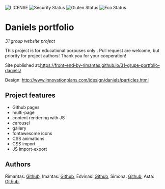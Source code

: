 ![LICENSE](https://img.shields.io/badge/license-MIT-blue.svg?style=flat-square)
![Security Status](https://img.shields.io/security-headers?label=Security&url=https%3A%2F%2Fgithub.com&style=flat-square)
![Gluten Status](https://img.shields.io/badge/Gluten-Free-green.svg)
![Eco Status](https://img.shields.io/badge/ECO-Friendly-green.svg)

# Daniels portfolio

_31 group website project_

This project is for educational porpuses only . Pull request are welcome, but priority for project authors! Thank you for your cooperation!

Site published at:https://front-end-by-rimantas.github.io/31-grupe-portfolio-daniels/

Design: http://www.innovationplans.com/idesign/daniels/particles.html

## Project features

- Github pages
- multi-page
- content rendering with JS
- carousel
- gallery
- fontawesome icons
- CSS animations
- CSS import
- JS import-export

## Authors

Rimantas: [Github](https://github.com/belauzas),
Imantas: [Github](https://github.com/ImantasCe),
Edvinas: [Github](https://github.com/Mokslams),
Simona: [Github](https://github.com/simonachess),
Asta: [Github](https://github.com/astakaune),
